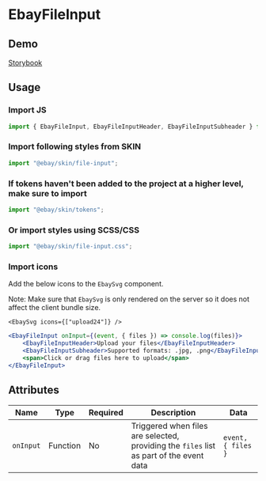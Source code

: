 # EbayFileInput

## Demo

[Storybook](https://opensource.ebay.com/ebayui-core-react/main/?path=/docs/form-input-ebay-file-input--docs)

## Usage

### Import JS

```jsx harmony
import { EbayFileInput, EbayFileInputHeader, EbayFileInputSubheader } from "@ebay/ui-core-react/ebay-file-input";
```

### Import following styles from SKIN

```jsx harmony
import "@ebay/skin/file-input";
```

### If tokens haven't been added to the project at a higher level, make sure to import

```jsx harmony
import "@ebay/skin/tokens";
```

### Or import styles using SCSS/CSS

```jsx harmony
import "@ebay/skin/file-input.css";
```

### Import icons

Add the below icons to the `EbaySvg` component.

Note: Make sure that `EbaySvg` is only rendered on the server so it does not affect the client bundle size.

```tsx
<EbaySvg icons={["upload24"]} />
```

```jsx harmony
<EbayFileInput onInput={(event, { files }) => console.log(files)}>
    <EbayFileInputHeader>Upload your files</EbayFileInputHeader>
    <EbayFileInputSubheader>Supported formats: .jpg, .png</EbayFileInputSubheader>
    <span>Click or drag files here to upload</span>
</EbayFileInput>
```

## Attributes

| Name      | Type     | Required | Description                                                                             | Data               |
| --------- | -------- | -------- | --------------------------------------------------------------------------------------- | ------------------ |
| `onInput` | Function | No       | Triggered when files are selected, providing the `files` list as part of the event data | `event, { files }` |
